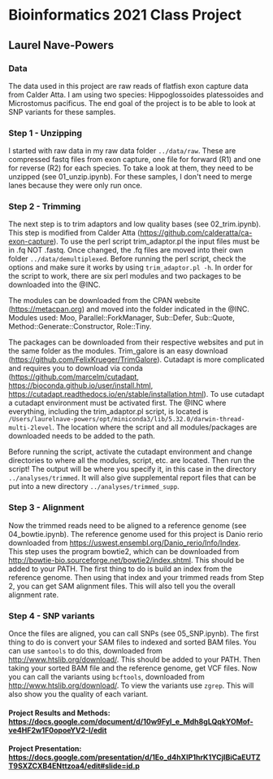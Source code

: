 # Bioinformatics 2021 Class Project
## Laurel Nave-Powers 

### Data
The data used in this project are raw reads of flatfish exon capture data from Calder Atta. I am using two species: Hippoglossoides platessoides and Microstomus pacificus. The end goal of the project is to be able to look at SNP variants for these samples.

### Step 1 - Unzipping
I started with raw data in my raw data folder `../data/raw`.
These are compressed fastq files from exon capture, one file for forward (R1) and one for reverse (R2) for each species. To take a look at them, they need to be unzipped (see 01_unzip.ipynb). For these samples, I don't need to merge lanes because they were only run once.

### Step 2 - Trimming
The next step is to trim adaptors and low quality bases (see 02_trim.ipynb). This step is modified from Calder Atta (https://github.com/calderatta/ca-exon-capture). To use the perl script trim_adaptor.pl the input files must be in .fq NOT .fastq. Once changed, the .fq files are moved into their own folder `../data/demultiplexed`. 
Before running the perl script, check the options and make sure it works by using `trim_adaptor.pl -h`.
In order for the script to work, there are six perl modules and two packages to be downloaded into the @INC. 

The modules can be downloaded from the CPAN website (https://metacpan.org) and moved into the folder indicated in the @INC. Modules used:  Moo, Parallel::ForkManager, Sub::Defer, Sub::Quote, Method::Generate::Constructor, Role::Tiny. 

The packages can be downloaded from their respective websites and put in the same folder as the modules.
Trim_galore is an easy download (https://github.com/FelixKrueger/TrimGalore). Cutadapt is more complicated and requires you to download via conda (https://github.com/marcelm/cutadapt, https://bioconda.github.io/user/install.html, https://cutadapt.readthedocs.io/en/stable/installation.html). To use cutadapt a cutadapt environment must be activated first.
The @INC where everything, including the trim_adaptor.pl script, is located is `/Users/laurelnave-powers/opt/miniconda3/lib/5.32.0/darwin-thread-multi-2level`. 
The location where the script and all modules/packages are downloaded needs to be added to the path. 

Before running the script, activate the cutadapt environment and change directories to where all the modules, script, etc. are located.
Then run the script! 
The output will be where you specify it, in this case in the directory `../analyses/trimmed`. It will also give supplemental report files that can be put into a new directory `../analyses/trimmed_supp`. 

### Step 3 - Alignment
Now the trimmed reads need to be aligned to a reference genome (see 04_bowtie.ipynb). The reference genome used for this project is Danio rerio downloaded from https://uswest.ensembl.org/Danio_rerio/Info/Index.  
This step uses the program bowtie2, which can be downloaded from http://bowtie-bio.sourceforge.net/bowtie2/index.shtml. This should be added to your PATH. 
The first thing to do is build an index from the reference genome. Then using that index and your trimmed reads from Step 2, you can get SAM alignment files. This will also tell you the overall alignment rate. 

### Step 4 - SNP variants
Once the files are aligned, you can call SNPs (see 05_SNP.ipynb). The first thing to do is convert your SAM files to indexed and sorted BAM files. You can use `samtools` to do this, downloaded from http://www.htslib.org/download/. This should be added to your PATH. Then taking your sorted BAM file and the reference genome, get VCF files.
Now you can call the variants using `bcftools`, downloaded from http://www.htslib.org/download/. 
To view the variants use `zgrep`. This will also show you the quality of each variant. 


#### Project Results and Methods: https://docs.google.com/document/d/10w9FyI_e_Mdh8gLQqkYOMof-ve4HF2w1F0opoeYV2-I/edit 
#### Project Presentation: https://docs.google.com/presentation/d/1Eo_d4hXIP1hrK1YCjIBiCaEUTZT9SXZCXB4ENttzoa4/edit#slide=id.p 